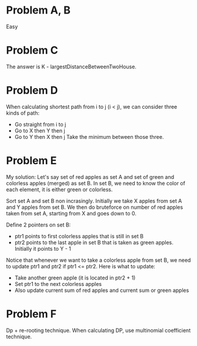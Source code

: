 # Problem A, B
Easy

# Problem C
The answer is K - largestDistanceBetweenTwoHouse.

# Problem D
When calculating shortest path from i to j (i < j), we can consider three kinds of path:
* Go straight from i to j
* Go to X then Y then j
* Go to Y then X then j
Take the minimum between those three.

# Problem E
My solution:
Let's say set of red apples as set A and set of green and colorless apples (merged) as set B.
In set B, we need to know the color of each element, it is either green or colorless.

Sort set A and set B non incrasingly.
Initially we take X apples from set A and Y apples from set B.
We then do bruteforce on number of red apples taken from set A, starting from X and goes down to 0.

Define 2 pointers on set B:
* ptr1 points to first colorless apples that is still in set B
* ptr2 points to the last apple in set B that is taken as green apples. Initially it points to Y - 1

Notice that whenever we want to take a colorless apple from set B, we need to update ptr1 and ptr2 if ptr1 <= ptr2. Here is what to update:
* Take another green apple (it is located in ptr2 + 1)
* Set ptr1 to the next colorless apples
* Also update current sum of red apples and current sum or green apples

# Problem F
Dp + re-rooting technique. When calculating DP, use multinomial coefficient technique.
